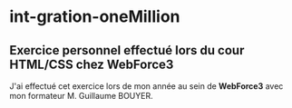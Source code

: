 # int-gration-oneMillion

## Exercice personnel effectué lors du cour HTML/CSS  chez WebForce3

J'ai effectué cet exercice lors de mon année au sein de **WebForce3** avec mon formateur M.  Guillaume BOUYER.



